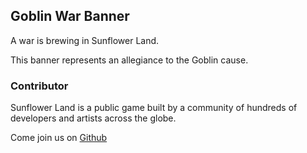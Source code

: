 ## Goblin War Banner

A war is brewing in Sunflower Land.

This banner represents an allegiance to the Goblin cause.

### Contributor

Sunflower Land is a public game built by a community of hundreds of developers and artists across the globe.

Come join us on [Github](https://github.com/sunflower-land/sunflower-land)
